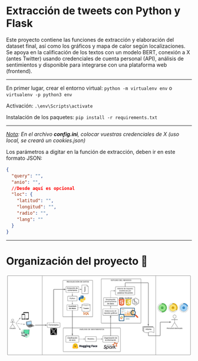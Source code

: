 # Extracción de tweets con Python y Flask

Este proyecto contiene las funciones de extracción y elaboración del dataset final, así como los gráficos y mapa de calor según localizaciones. Se apoya en la calificación de los textos con un modelo BERT, conexión a X (antes Twitter) usando credenciales de cuenta personal (API), análisis de sentimientos y disponible para integrarse con una plataforma web (frontend).

<hr/>

En primer lugar, crear el entorno virtual:
`python -m virtualenv env` o `virtualenv -p python3 env`

Activación: `.\env\Scripts\activate`

Instalación de los paquetes: `pip install -r requirements.txt`

<hr>

<em><ins>Nota</ins>: En el archivo **config.ini**, colocar vuestras credenciales de X (uso local, se creará un cookies.json)</em>

Los parámetros a digitar en la función de extracción, deben ir en este formato JSON:

```json
{
  "query": "",
  "anio": "",
  //Desde aquí es opcional
  "loc": {
    "latitud": "",
    "longitud": "",
    "radio": "",
    "lang": ""
  }
}
```
<hr/>

# Organización del proyecto 📁

![](./diagrama.png)